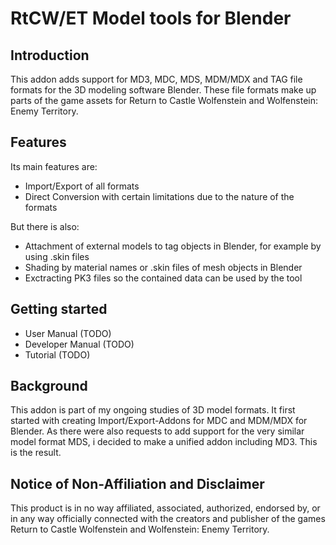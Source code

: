 
# RtCW/ET Model tools for Blender

## Introduction

This addon adds support for MD3, MDC, MDS, MDM/MDX and TAG file formats for the 3D modeling software Blender. These file formats make up parts of the game assets for Return to Castle Wolfenstein and Wolfenstein: Enemy Territory.

## Features

Its main features are:

* Import/Export of all formats
* Direct Conversion with certain limitations due to the nature of the formats

But there is also:

* Attachment of external models to tag objects in Blender, for example by using .skin files
* Shading by material names or .skin files of mesh objects in Blender
* Exctracting PK3 files so the contained data can be used by the tool

## Getting started

* User Manual (TODO)
* Developer Manual (TODO)
* Tutorial (TODO)

## Background

This addon is part of my ongoing studies of 3D model formats. It first started with creating Import/Export-Addons for MDC and MDM/MDX for Blender. As there were also requests to add support for the very similar model format MDS, i decided to make a unified addon including MD3. This is the result.

## Notice of Non-Affiliation and Disclaimer

This product is in no way affiliated, associated, authorized, endorsed by, or in any way officially connected with the creators and publisher of the games Return to Castle Wolfenstein and Wolfenstein: Enemy Territory.
